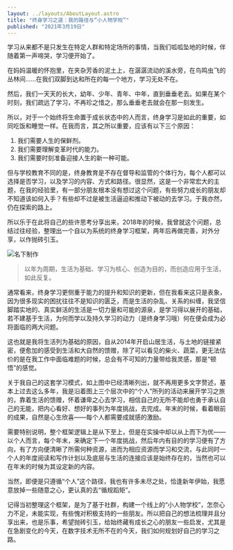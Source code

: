 ```yaml
---
layout: ../layouts/AboutLayout.astro
title: "终身学习之道：我的路径与“小人物学校”"
published: "2021年3月19日"
---
```

学习从来都不是只发生在特定人群和特定场所的事情，当我们呱呱坠地的时候，伴随着第一声啼哭，学习便开始了。

在妈妈温暖的怀抱里，在夹杂芳香的泥土上，在潺潺流动的溪水旁，在鸟鸣虫飞的丛林间……在我们双脚到达和所在的每一个地方，学习无处不在。

然后，我们一天天的长大，幼年、少年、青年、中年，直到垂垂老去。如果在某个时刻，我们疏远了学习，不再珍之惜之，那么垂垂老去就会在那一刻发生。

所以，对于一个始终将生命置于成长状态中的人而言，终身学习是如此的重要，如同吃饭和睡觉一样。在我而言，其之所以重要，应该有以下三个原因：

1.  我们需要人生的保鲜剂。
2.  我们需要理解变革时代的能力。
3.  我们需要时刻准备迎接人生的新一种可能。

但与学校教育不同的是，终身教育是不存在督导和监管的个体行为，每个人都可以选择是否学习，以及学习的内容、方式和路径。很显然，这是一个非常宏大的主题，在我的经验里，有一部分朋友根本没有想过这个问题，有些努力成长的朋友却不知道该如何入手？有些却不过是被生活逼迫和推动下被动的去学习。于我亦然，仍在探索的路上。

所以乐于在此将自己的些许思考分享出来，2018年的时候，我曾就这个问题，总结过往经验，整理出一个自以为系统的终身学习框架，两年后再做完善，对外分享，以作抛砖引玉。

![名下制作](/assets/school.jpeg)

> 以年为周期，生活为基础、学习为核心、创造为目的，而创造应用于生活，如此反复。

通常看来，终身学习更侧重于能力的提升和知识的更新，但在我看来这只是表象，因为很多现实的困扰往往不是知识的匮乏，而是生活的杂乱、关系的纠缠，我坚信脚踏实地的、真实鲜活的生活是一切力量和可能的源泉，是学习得以展开的基础，若不建基于生活，为何而学以及持久学习的动力（是终身学习哦）何在便会成为必将面临的两大问题。

这也就是我将生活列为基础的原因，自从2014年开启山居生活，与土地的链接紧密，便愈加的感受到生活和大自然的馈赠，除了可以看见的柴火、蔬菜，更无法估价的是在我工作中面临难题的时候，总会有不可知的力量带给我灵感，那是“顿悟”的感觉。

关于我自己的这套学习模式，如上图中已经清晰列出，就不再用更多文字赘述，基本上过去这么多年，我是沿着图上三个层次中的“个人”所列的活动来展开学习之旅的，靠着生活的馈赠，怀着谦卑之心去学习，相信自己的无所不能却也勇于承认自己的无能，把内心看好、想好的事列为年度挑战，去完成。年末的时候，看着眼前的成果，自然是心生欣喜——每个人都需要成就感的激励。

需要特别说明，整个框架逻辑上是从下至上，但是在实操中却以从上而下为优——以个人而言，每个年末，来确定下一个年度挑战，然后年内有目的的学习便有了方向，有了方向便清晰了所需何种资源，进而为相应资源而学习和交流，与此同时一个人的年度阅读和写作计划以及底层与生活的连接应该是始终存在的，当然也可以在年末的时候为其设定新的内容。

当然，即便是只遵循“个人”这个路径，我也有许多未尽之处，恰逢新年伊始，我愿意放掉一些随意之心，更认真的去“循规蹈矩”。

记得当初整理这个框架，是为了基于社群，构建一个线上的“小人物学校”，怎奈心力不足，未能实现，有些愧对积极支持的一些朋友。所以把自己的想法梳理并且分享出来，也是乐事，希望抛砖引玉，给始终藏有成长之心的朋友一些启发，尤其是在急剧变化的今天，在数字技术无所不在的今天，我们如何规划好自己的学习之路。
